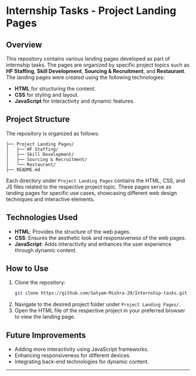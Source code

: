 # Internship Tasks - Project Landing Pages

## Overview
This repository contains various landing pages developed as part of internship tasks. The pages are organized by specific project topics such as **HF Staffing**, **Skill Development**, **Sourcing & Recruitment**, and **Restaurant**. The landing pages were created using the following technologies:
- **HTML** for structuring the content.
- **CSS** for styling and layout.
- **JavaScript** for interactivity and dynamic features.

## Project Structure
The repository is organized as follows:

```
├── Project Landing Pages/
│   ├── HF Staffing/
│   ├── Skill Development/
│   ├── Sourcing & Recruitment/
│   └── Restaurant/
├── README.md
```

Each directory under `Project Landing Pages` contains the HTML, CSS, and JS files related to the respective project topic. These pages serve as landing pages for specific use cases, showcasing different web design techniques and interactive elements.

## Technologies Used
- **HTML**: Provides the structure of the web pages.
- **CSS**: Ensures the aesthetic look and responsiveness of the web pages.
- **JavaScript**: Adds interactivity and enhances the user experience through dynamic content.

## How to Use
1. Clone the repository:  
   ```bash
   git clone https://github.com/Satyam-Mishra-29/Internship-tasks.git
   ```
2. Navigate to the desired project folder under `Project Landing Pages/`.
3. Open the HTML file of the respective project in your preferred browser to view the landing page.

## Future Improvements
- Adding more interactivity using JavaScript frameworks.
- Enhancing responsiveness for different devices.
- Integrating back-end technologies for dynamic content.

---
